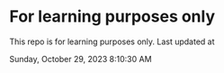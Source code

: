 # For learning purposes only
This repo is for learning purposes only.
Last updated at

Sunday, October 29, 2023 8:10:30 AM

